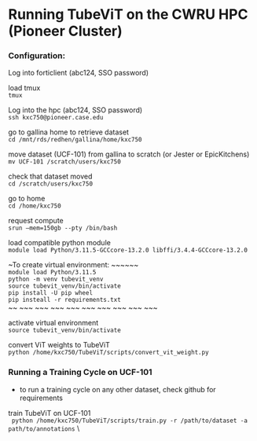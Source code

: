# Running TubeViT on the CWRU HPC (Pioneer Cluster)

### Configuration:

Log into forticlient (abc124, SSO password)

load tmux \
``` tmux ```

Log into the hpc (abc124, SSO password)\
``` ssh kxc750@pioneer.case.edu ```

go to gallina home to retrieve dataset \
``` cd /mnt/rds/redhen/gallina/home/kxc750 ```

move dataset (UCF-101) from gallina to scratch (or Jester or EpicKitchens) \
``` mv UCF-101 /scratch/users/kxc750 ```

check that dataset moved \
``` cd /scratch/users/kxc750 ```

go to home \
``` cd /home/kxc750 ```

request compute \
``` srun —mem=150gb --pty /bin/bash ```

load compatible python module \
``` module load Python/3.11.5-GCCcore-13.2.0 libffi/3.4.4-GCCcore-13.2.0 ```

~To create virtual environment: ~~~~~~ \
``` module load Python/3.11.5 ``` \
``` python -m venv tubevit_venv ``` \
``` source tubevit_venv/bin/activate ``` \
``` pip install -U pip wheel ``` \
``` pip insteall -r requirements.txt ``` \
~~ ~~~ ~~~ ~~~ ~~~ ~~~ ~~~ ~~~ ~~~ ~~~

activate virtual environment \
``` source tubevit_venv/bin/activate ```

convert ViT weights to TubeViT \
``` python /home/kxc750/TubeViT/scripts/convert_vit_weight.py ```

### Running a Training Cycle on UCF-101
- to run a training cycle on any other dataset, check github for requirements

train TubeViT on UCF-101 \
``` python /home/kxc750/TubeViT/scripts/train.py -r /path/to/dataset -a path/to/annotations``` \
